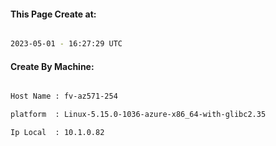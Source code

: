 
   
#### This Page Create at:

```bash

2023-05-01 - 16:27:29 UTC

```

#### Create By Machine:

```bash

Host Name : fv-az571-254

platform  : Linux-5.15.0-1036-azure-x86_64-with-glibc2.35

Ip Local  : 10.1.0.82

```

